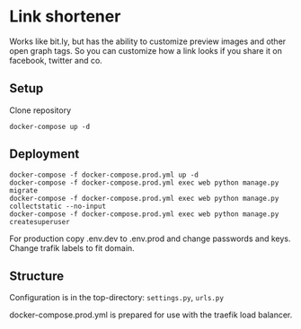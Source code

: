 # Link shortener

Works like bit.ly, but has the ability to customize preview images and other open graph tags. So you can customize how a link looks if you share it on facebook, twitter and co. 

## Setup

Clone repository

```
docker-compose up -d 
```

## Deployment

```
docker-compose -f docker-compose.prod.yml up -d
docker-compose -f docker-compose.prod.yml exec web python manage.py migrate
docker-compose -f docker-compose.prod.yml exec web python manage.py collectstatic --no-input
docker-compose -f docker-compose.prod.yml exec web python manage.py createsuperuser
```

For production copy .env.dev to .env.prod and change passwords and keys.
Change trafik labels to fit domain.


## Structure
Configuration is in the top-directory: `settings.py`, `urls.py`

docker-compose.prod.yml is prepared for use with the traefik load balancer.
